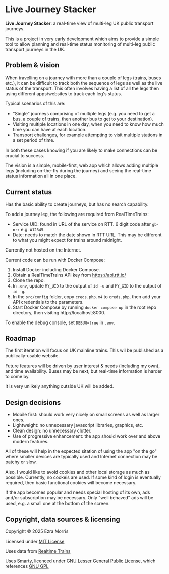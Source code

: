 # Live Journey Stacker

**Live Journey Stacker**: a real-time view of multi-leg UK public transport 
journeys.

This is a project in very early development which aims to provide a simple tool
to allow planning and real-time status monitoring of multi-leg public transport
journeys in the UK.

## Problem & vision ##

When travelling on a journey with more than a couple of legs (trains, buses 
etc.), it can be difficult to track both the sequence of legs as well as the 
live status of the transport. This often involves having a list of all the 
legs then using different apps/websites to track each leg's status.

Typical scenarios of this are:

* "Single" journeys comprising of multiple legs (e.g. you need to get a bus, a
  couple of trains, then another bus to get to your destination).
* Visiting multiple locations in one day, when you need to know how much time
  you can have at each location.
* Transport challenges, for example attempting to visit multiple stations in a
  set period of time.

In both these cases knowing if you are likely to make connections can be crucial
to success.

The vision is a simple, mobile-first, web app which allows adding multiple
legs (including on-the-fly during the journey) and seeing the real-time status
information all in one place.

## Current status ##

Has the basic ability to create journeys, but has no search capability.

To add a journey leg, the following are required from RealTimeTrains:
* Service UID: found in URL of the service on RTT. 6 digit code after `gb-nr:`
  e.g. `A12345`.
* Date: needs to match the date shown in RTT URL. This may be different to
  what you might expect for trains around midnight.

Currently not hosted on the Internet.

Current code can be run with Docker Compose:

1.  Install Docker including Docker Compose.
2.  Obtain a RealTimeTrains API key from https://api.rtt.io/
3.  Clone the repo.
4.  In `.env`, update `MY_UID` to the output of `id -u` and `MY_GID` to the
    output of `id -g`.
5.  In the `src/config` folder, copy `creds.php.m4` to `creds.php`, then add 
    your API credentials to the parameters.
6.  Start Docker Compose by running `docker compose up` in the root repo 
    directory, then visiting http://localhost:8000.

To enable the debug console, set `DEBUG=true` in `.env`.

## Roadmap ##

The first iteration will focus on UK mainline trains. This wil be published as a
publically-usable website.

Future features will be driven by user interest & needs (including my own), and 
time availability. Buses may be next, but real-time information is harder to come 
by.

It is very unlikely anything outside UK will be added.

## Design decisions ##

* Mobile first: should work very nicely on small screens as well as larger ones.
* Lightweight: no unnecessary javascript libraries, graphics, etc.
* Clean design: no unnecessary clutter.
* Use of progressive enhancement: the app should work over and above modern
  features.

All of these will help in the expected sitation of using the app "on the go"
where smaller devices are typically used and Internet connection may be patchy 
or slow.

Also, I would like to avoid cookies and other local storage as much as possible. 
Currently, no cookeis are used. If some kind of login is eventually required, then 
basic functional cookies will become necessary.

If the app becomes popular and needs special hosting of its own, ads and/or
subscription may be necessary. Only "well behaved" ads will be used, e.g.
a small one at the bottom of the screen.

## Copyright, data sources & licensing ##

Copyright &copy; 2025 Ezra Morris

Licensed under [MIT License][1]

Uses data from [Realtime Trains][2]

Uses [Smarty][3], licenced under [GNU Lesser General Public License][4], which references [GNU GPL][5]


[1]: LICENSE
[2]: http://www.realtimetrains.co.uk/
[3]: https://github.com/smarty-php/smarty/tree/master
[4]: https://github.com/smarty-php/smarty/blob/master/LICENSE
[5]: https://www.gnu.org/licenses/gpl-3.0.en.html

